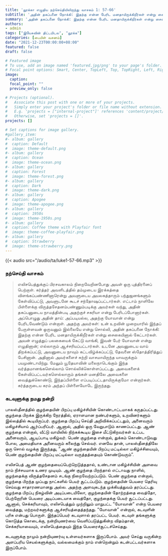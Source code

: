 ```yaml
---
title: 'லூக்கா எழுதிய நற்செய்தியிலிருந்து வாசகம் 1: 57-66'
subtitle: 'அதின் தகப்பனை நோக்கி: இதற்கு என்ன பேரிட மனதாயிருக்கிறீர்கள் என்று சைகையினால் கேட்டார்கள். அவன் எழுத்துப் பலகையைக் கேட்டு வாங்கி, இவன் பேர் யோவான் என்று எழுதினான்; எல்லாரும் ஆச்சரியப்பட்டார்கள். உடனே அவனுடைய வாய் திறக்கப்பட்டு, அவனுடைய நாவும் கட்டவிழ்க்கப்பட்டு, தேவனை ஸ்தோத்திரித்துப் பேசினான்.'
summary: 'அதின் தகப்பனை நோக்கி: இதற்கு என்ன பேரிட மனதாயிருக்கிறீர்கள் என்று சைகையினால் கேட்டார்கள். அவன் எழுத்துப் பலகையைக் கேட்டு வாங்கி, இவன் பேர் யோவான் என்று எழுதினான்; எல்லாரும் ஆச்சரியப்பட்டார்கள். உடனே அவனுடைய வாய் திறக்கப்பட்டு, அவனுடைய நாவும் கட்டவிழ்க்கப்பட்டு, தேவனை ஸ்தோத்திரித்துப் பேசினான்.'
authors:
- admin
tags: ["இயேசுவின் திட்டமிடல", "லூக்க"]
categories: [பைபிள் வசனம்]
date: "2021-12-23T00:00:00+08:00"
featured: false
draft: false

# Featured image
# To use, add an image named 'featured.jpg/png' to your page's folder.
# Focal point options: Smart, Center, TopLeft, Top, TopRight, Left, Right, BottomLeft, Bottom, BottomRight
image:
  caption:
  focal_point: ""
  preview_only: false

# Projects (optional).
#   Associate this post with one or more of your projects.
#   Simply enter your project's folder or file name without extension.
#   E.g. 'projects = ["internal-project"]' references 'content/project/deep-learning/index.md'.
#   Otherwise, set 'projects = []'.
projects: []

# Set captions for image gallery.
#gallery_item:
#- album: gallery
#  caption: Default
#  image: theme-default.png
#- album: gallery
#  caption: Ocean
#  image: theme-ocean.png
#- album: gallery
#  caption: Forest
#  image: theme-forest.png
#- album: gallery
#  caption: Dark
#  image: theme-dark.png
#- album: gallery
#  caption: Apogee
#  image: theme-apogee.png
#- album: gallery
#  caption: 1950s
#  image: theme-1950s.png
#- album: gallery
#  caption: Coffee theme with Playfair font
#  image: theme-coffee-playfair.png
#- album: gallery
#  caption: Strawberry
#  image: theme-strawberry.png
---
```


{{< audio src="/audio/ta/luke1-57-66.mp3" >}}

### நற்செய்தி வாசகம்
> எலிசபெத்துக்குப் பிரசவகாலம் நிறைவேறினபோது அவள் ஒரு புத்திரனைப் பெற்றாள். கர்த்தர் அவளிடத்தில் தம்முடைய இரக்கத்தை விளங்கப்பண்ணினாரென்று அவளுடைய அயலகத்தாரும் பந்துஜனங்களும் கேள்விப்பட்டு, அவளுடனே கூடச் சந்தோஷப்பட்டார்கள். எட்டாம் நாளிலே பிள்ளைக்கு விருத்தசேதனம்பண்ணும்படிக்கு அவர்கள் வந்து, அதின் தகப்பனுடைய நாமத்தின்படி அதற்குச் சகரியா என்று பேரிடப்போனார்கள். அப்பொழுது அதின் தாய்: அப்படியல்ல, அதற்கு யோவான் என்று பேரிடவேண்டும் என்றாள். அதற்கு அவர்கள்: உன் உறவின் முறையாரில் இந்தப் பேருள்ளவன் ஒருவனும் இல்லையே என்று சொல்லி, அதின் தகப்பனை நோக்கி: இதற்கு என்ன பேரிட மனதாயிருக்கிறீர்கள் என்று சைகையினால் கேட்டார்கள். அவன் எழுத்துப் பலகையைக் கேட்டு வாங்கி, இவன் பேர் யோவான் என்று எழுதினான்; எல்லாரும் ஆச்சரியப்பட்டார்கள். உடனே அவனுடைய வாய் திறக்கப்பட்டு, அவனுடைய நாவும் கட்டவிழ்க்கப்பட்டு, தேவனை ஸ்தோத்திரித்துப் பேசினான். அதினால் அவர்களைச் சுற்றி வாசமாயிருந்த யாவருக்கும் பயமுண்டாயிற்று. மேலும் யூதேயாவின் மலைநாடெங்கும் இந்த வர்த்தமானங்களெல்லாம் சொல்லிக்கொள்ளப்பட்டது. அவைகளைக் கேள்விப்பட்டவர்களெல்லாரும் தங்கள் மனதிலே அவைகளை வைத்துக்கொண்டு, இந்தப்பிள்ளை எப்படிப்பட்டதாயிருக்குமோ என்றார்கள். கர்த்தருடைய கரம் அந்தப் பிள்ளையோடே இருந்தது.

### கடவுளுக்கு நமது நன்றி
பாலஸ்தீனத்தில் குழந்தையின் பிறப்பு மகிழ்ச்சியின் கொண்டாட்டமாகக் கருதப்பட்டது. குழந்தை பிறக்க இருக்கிற நேரத்தில், ஏராளமான நண்பர்களும், உறவினர்களும் இல்லத்தில் கூடியிருப்பர். குழந்தை பிறப்பு செய்தி அறிவிக்கப்பட்டதும், அனைவரும் மகிழச்சியாய் ஆர்ப்பரிப்பர். ஆனால், அதில் ஒரு வேறுபாடும் காணப்பட்டது. ஆண் குழந்தை என்றால், வீட்டு வாயிலில் நிற்கக்கூடிய இசை மீட்டுகிறவர்கள் உட்பட அனைவரும், ஆடிப்பாடி மகிழ்வர். பெண் குழந்தை என்றால், துக்கம் கொண்டாடுவது போல, அமைதியாக அனைவரும் கலைந்து செல்வர். எனவே தான், பாலஸ்தீனத்திலே ஒரு சொல் வழக்கு இருந்தது, ”ஆண் குழந்தையின் பிறப்பு மட்டில்லா மகிழ்ச்சியையும், பெண் குழந்தையின் பிறப்பு மட்டில்லா வருத்தத்தையும் கொண்டுவரும்”.

எலிசபெத் ஆண் குழந்தையைப்பெற்றெடுத்ததால், உண்டான மகிழ்ச்சியின் அளவை நாம் நிச்சயமாக உணர முடியும்.  ஆண் குழந்தை பிறந்தால் எட்டாவது நாளில், குழந்தைக்கு விருத்தசேதனம் சடங்கு நிறைவேற்றப்படும். பெண் குழந்தை என்றால், குழந்தை பிறந்த முப்பது நாட்களில் பெயர் சூட்டப்படும். குழந்தையின் பெயரை தெரிவு செய்வது சாதாரணமானது அல்ல. அதற்கு அளவுகடந்த முக்கியத்துவம் தரப்பட்டது. குழந்தை பிறப்பு நிகழ்வின் அடிப்படையிலோ, குழந்தையின் தோற்றத்தை வைத்தோ, பெற்றோரின் பெயரை அடிப்படையாக வைத்தோ, குழந்தைக்கு பெயர் சூட்டப்பட்டது. ஆனால், செக்கரியாவும், எலிசபெத்தும் முற்றிலும் மாறுபட்ட “யோவான்“ என்ற பெயரை வைத்தது, மற்றவர்களுக்கு ஆச்சரியத்தைத்தந்தது. “யோவான்” என்றால், கடவுளின் பரிசு என்பது பொருள். இந்தப்பெயர் கடவுளால் தரப்பட்ட பெயர். கடவுள் தங்களுக்கு கொடுத்த கொடைக்கு, நன்றியுணர்வை வெளிப்படுத்துகின்ற விதம்தான், செக்கரியாவையும், எலிசபெத்தையும் இந்த பெயரைச்சூட்டச்செய்தது.

கடவுளுக்கு நாமும் நன்றியுணர்வு உள்ளவர்களாக இருப்போம். அவர் செய்து வருகின்ற அளப்பரிய செயல்களுக்கும், வல்லமைக்கும் நாம் என்றென்றும் கடன்பட்டவர்களாக இருப்போம்.

